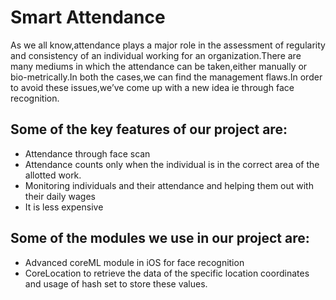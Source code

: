 # Smart Attendance

As we all know,attendance plays a major role in the assessment of regularity and consistency of an individual working for an organization.There are many mediums in which the attendance can be taken,either manually or bio-metrically.In both the cases,we can find the management flaws.In order to avoid these issues,we’ve come up with a new idea ie through face recognition.

## Some of the key features of our project are:
* Attendance through face scan
* Attendance counts only when the individual is in the correct area of the allotted work.
* Monitoring individuals and their attendance and helping them out with their daily wages
* It is less expensive

## Some of the modules we use in our project are:
* Advanced coreML module in iOS for face recognition
* CoreLocation to retrieve the data of the specific location coordinates and usage of hash set to store these values.
